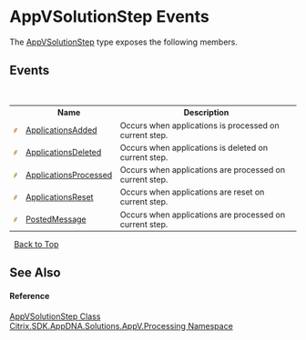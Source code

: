 # AppVSolutionStep Events
 

The <a href="f1248c5a-6908-27f5-43bc-c1712c21e71c">AppVSolutionStep</a> type exposes the following members.


## Events
&nbsp;<table><tr><th></th><th>Name</th><th>Description</th></tr><tr><td>![Public event](media/pubevent.gif "Public event")</td><td><a href="a4e8b6bd-c95d-3119-1938-3c45f555b5a6">ApplicationsAdded</a></td><td>
Occurs when applications is processed on current step.</td></tr><tr><td>![Public event](media/pubevent.gif "Public event")</td><td><a href="986a1261-3a14-f5ec-b9bb-6ca65508a7ac">ApplicationsDeleted</a></td><td>
Occurs when applications is deleted on current step.</td></tr><tr><td>![Public event](media/pubevent.gif "Public event")</td><td><a href="0483081f-f9e0-9767-8e83-58bbc2528686">ApplicationsProcessed</a></td><td>
Occurs when applications are processed on current step.</td></tr><tr><td>![Public event](media/pubevent.gif "Public event")</td><td><a href="3c56c4c4-44ff-7a65-1ee0-5f81115f8d05">ApplicationsReset</a></td><td>
Occurs when applications are reset on current step.</td></tr><tr><td>![Public event](media/pubevent.gif "Public event")</td><td><a href="41e7ea12-75db-9152-21a2-5513b85ef5fb">PostedMessage</a></td><td>
Occurs when applications are processed on current step.</td></tr></table>&nbsp;
<a href="#appvsolutionstep-events">Back to Top</a>

## See Also


#### Reference
<a href="f1248c5a-6908-27f5-43bc-c1712c21e71c">AppVSolutionStep Class</a><br /><a href="e89d7bb5-69e7-7aff-5732-d06b09ac746d">Citrix.SDK.AppDNA.Solutions.AppV.Processing Namespace</a><br />